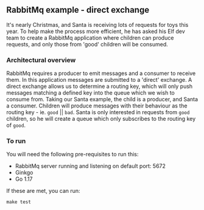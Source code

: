 ## RabbitMq example - direct exchange

It's nearly Christmas, and Santa is receiving lots of requests for toys this year. To help make the process more efficient, he has asked his Elf dev team to create a RabbitMq application where children can produce requests, and only those from 'good' children will be consumed. 

### Architectural overview

RabbitMq requires a producer to emit messages and a consumer to receive them. In this application messages are submitted to a 'direct' exchange.
A direct exchange allows us to determine a routing key, which will only push messages matching a defined key into the queue which we wish to consume from. 
Taking our Santa example, the child is a producer, and Santa a consumer. Children will produce messages with their behaviour as the routing key - ie. `good` || `bad`. 
Santa is only interested in requests from `good` children, so he will create a queue which only subscribes to the routing key of `good`.

### To run 

You will need the following pre-requisites to run this:

* RabbitMq server running and listening on default port: 5672
* Ginkgo
* Go 1.17

If these are met, you can run:
```azure
make test
```
